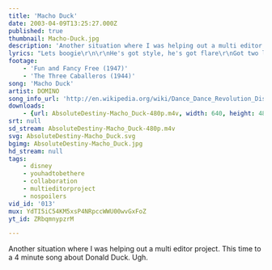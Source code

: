 ```yaml
---
title: 'Macho Duck'
date: 2003-04-09T13:25:27.000Z
published: true
thumbnail: Macho-Duck.jpg
description: 'Another situation where I was helping out a multi editor project. This time to a 4 minute song about Donald Duck. Ugh.'
lyrics: "Lets boogie\r\n\r\nHe's got style, he's got flare\r\nGot two left feet but he doesn't care\r\nDressed in blue, fit to form\r\nLadies love to touch his uniform\r\nMess with him and your outta luck\r\nHe's a macho duck\r\n\r\nMacho macho duck\r\nOh he's a manly sensation\r\nMacho macho duck\r\nHe's a macho macho duck\r\n\r\nCan he move, well guess what?\r\nWatch his wiggle waddle strut\r\nBut feathers fly when he gets riled\r\nIt's like a pillow fight of white\r\n\r\nMacho macho duck\r\nThe slickest bird in the nation\r\nMacho macho duck\r\nHe's a macho macho duck"
footage:
    - 'Fun and Fancy Free (1947)'
    - 'The Three Caballeros (1944)'
song: 'Macho Duck'
artist: DOMINO
song_info_url: 'http://en.wikipedia.org/wiki/Dance_Dance_Revolution_Disney_Mix'
downloads:
    - {url: AbsoluteDestiny-Macho_Duck-480p.m4v, width: 640, height: 480, mimetype: video/mp4}
srt: null
sd_stream: AbsoluteDestiny-Macho_Duck-480p.m4v
svg: AbsoluteDestiny-Macho_Duck.svg
bgimg: AbsoluteDestiny-Macho_Duck.jpg
hd_stream: null
tags:
    - disney
    - youhadtobethere
    - collaboration
    - multieditorproject
    - nospoilers
vid_id: '013'
mux: YdTI5iC54KM5xsP4NRpccWWU00wvGxFoZ
yt_id: ZRbqmnypzrM

---
```

Another situation where I was helping out a multi editor project. This time to a 4 minute song about Donald Duck. Ugh.